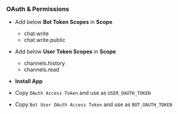 ### OAuth & Permissions

- Add below **Bot Token Scopes** in **Scope**

  - chat.write
  - chat.write.public

- Add below **User Token Scopes** in **Scope**

  - channels.history
  - channels.read

- **Install App**

- Copy `OAuth Access Token` and use as `USER_OAUTH_TOKEN`

- Copy `Bot User OAuth Access Token` and use as `BOT_OAUTH_TOKEN`
